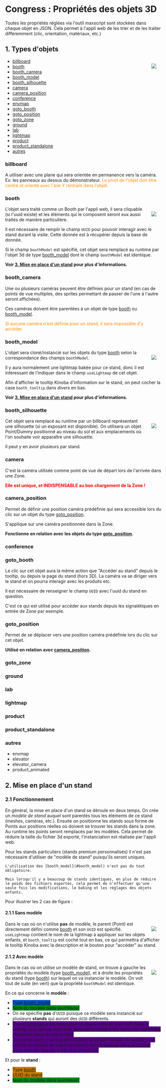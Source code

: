 <style>img {float:right;margin:1rem;}
h1, h2, h3, h4, h5, h6 { clear:both;}
</style>
# Congress : Propriétés des objets 3D
Toutes les propriétés réglées via l'outil maxscript sont stockées dans chaque objet en JSON. Cela permet à l'appli web de les trier et de les traiter différemment (clic, orientation, matériaux, etc.)

## 1. Types d'objets
![](images/props-types.png)

- [billboard](#billboard)
- [booth](#booth)
- [booth_camera](#booth_camera)
- [booth_model](#booth_model)
- [booth_silhouette](#booth_silhouette)
- [camera](#camera)
- [camera_position](#camera_position)
- [conference](#conference)
- [envmap](#envmap)
- [goto_booth](#goto_booth)
- [goto_position](#goto_position)
- [goto_zone](#goto_zone)
- [ground](#ground)
- [lab](#lab)
- [lightmap](#lightmap)
- [product](#product)
- [product_standalone](#product_standalone)
- [autres](#autres)

### billboard
A utiliser avec une plane qui sera orientée en permanence vers la caméra. Ex: les panneaux au dessus du démonstrateur.
<span style="color:darkorange;">Le pivot de l'objet doit être centré et orienté avec l'axe Y rentrant dans l'objet.</span>

### booth
![](images/props-booth.png)
L'objet sera traité comme un Booth par l'appli web, il sera cliquable (si l'uuid existe) et les éléments qui le composent seront eux aussi traités de manière particulière.

Il est nécessaire de remplir le champ `UUID` pour pouvoir interagir avec le stand durant la visite. Cette donnée est à récupérer depuis la base de donnée.

Si le champ `boothModel` est spécifié, cet objet sera remplacé au runtime par l'objet 3d de type [booth_model](#booth_model) dont le champ `boothModel` est identique.

**Voir [3. Mise en place d'un stand](#3-mise-en-place-dun-stand) pour plus d'informations.**

### booth_camera
Une ou plusieurs caméras peuvent être définies pour un stand (en cas de points de vue multiples, des sprites permettant de passer de l'une à l'autre seront affichées).

Ces caméras doivent être parentées à un objet de type [booth](#booth) ou [booth_model](#booth_model).

<span style="color:darkorange;">Si aucune caméra n'est définie pour un stand, il sera impossible d'y accéder.</span>

### booth_model
![](images/props-booth_model.png)
L'objet sera cloné/instancié sur les objets du type [booth](#booth) selon la correspondance des champs `boothModel`.

Il y aura normalement une lightmap bakée pour ce stand, donc il est intéressant de l'indiquer dans le champ `useLightmap` de cet objet.

Afin d'afficher le tooltip Kinoba d'information sur le stand, on peut cocher la case `booth_tooltip` dans *divers* en bas.

**Voir [3. Mise en place d'un stand](#3-mise-en-place-dun-stand) pour plus d'informations.**

<div class="space"></div>

### booth_silhouette
![](images/props-booth_silhouette.png)
Cet objet sera remplacé au runtime par un billboard représentant une silhouette (si un exposant est disponible). On utilisera un objet Point/Dummy positionné au niveau du sol et aux emplacements où l'on souhaite voir apparaître une silhouette.

Il peut y en avoir plusieurs par stand.

### camera
C'est la caméra utilisée comme point de vue de départ lors de l'arrivée dans une Zone.

<span style="color:red;">**Elle est unique, et INDISPENSABLE au bon chargement de la Zone !**</span>

### camera_position
Permet de définir une position caméra prédéfinie qui sera accessible lors du clic sur un objet du type [goto_position](#goto_position).

S'applique sur une caméra positionnée dans la Zone.

**Fonctionne en relation avec les objets du type [goto_position](#goto_position).**

### conference


### goto_booth
Le clic sur cet objet aura la même action que "Accéder au stand" depuis le tooltip, ou depuis la page du stand (hors 3D). La caméra va se diriger vers le stand et on pourra interagir avec les produits etc.

Il est nécessaire de renseigner le champ `UUID` avec l'uuid du stand en question.

C'est ce qui est utilisé pour accéder aux stands depuis les signalétiques en entrée de Zone par exemple.

### goto_position
Permet de se déplacer vers une position caméra prédéfinie lors du clic sur cet objet.

**Utilisé en relation avec [camera_position](#camera_position).**

### goto_zone
### ground
### lab
### lightmap
### product
### product_standalone
### autres
- envmap
- elevator
- elevator_camera
- product_animated









## 2. Mise en place d'un stand

### 2.1 Fonctionnement
En général, la mise en place d'un stand se déroule en deux temps. On crée un *modèle de stand* auquel sont parentés tous les éléments de ce stand (meshes, caméras, etc.). Ensuite on positionne les stands sous forme de Points aux positions réelles où doivent se trouver les stands dans la zone. Au runtime les points seront remplacés par les modèles. Cela permet de réduire la taille du fichier 3d exporté, l'instanciation est réalisée par l'appli web.

Pour les stands particuliers (stands premium personnalisés) il n'est pas nécessaire d'utiliser de "modèle de stand" puisqu'ils seront uniques.

```note
L'utilisation des [booth_model](#booth_model) n'est pas du tout obligatoire.

Mais lorsqu'il y a beaucoup de stands identiques, en plus de réduire le poids des fichiers exportés, cela permet de n'effectuer qu'une seule fois les modifications, le baking et les réglages des objets enfants.
```
Pour illustrer les 2 cas de figure :

#### 2.1.1 Sans modèle
![](images/props-booth-without-model.png)

Dans le cas où on n'utilise **pas** de modèle, le parent (Point) est directement défini comme [booth](#booth) et son `UUID` est spécifié. `useLightmap` contient le nom de la lightmap à appliquer sur les objets enfants, et `booth_tooltip` est coché tout en bas, ce qui permettra d'afficher le tooltip Kinoba avec la description et le bouton pour "accéder" au stand.

#### 2.1.2 Avec modèle
![](images/props-booth-with-model.png)

Dans le cas où on utilise un modèle de stand, on trouve à gauche les propriétés du modèle (type [booth_model](#booth_model)), et à droite les propriétés du stand (type [booth](#booth)) sur lequel on va instancier le modèle. On voit tout de suite (en vert) que la propriété `boothModel` est identique.

En ce qui concerne le **modèle** :
- <span class="color-box" style="background-color: #0055c8"/> Type [booth_model](#booth_model)
- <span class="color-box" style="background-color: #00881a"/> Nom du modèle dans `boothModel`
- On ne spécifie **pas** d'`UUID` puisque ce modèle sera instancié sur plusieurs **stands** qui auront des `UUID` différents.
- <span class="color-box" style="background-color: #570288"/> Si une [lightmap](#lightmap) a été baké pour ce stand indiquer son nom dans le champ `useLightmap` (une liste déroulante indique les noms des lightmaps présentes dans la scène max)
- <span class="color-box" style="background-color: #570288"/> On coche `booth_tooltip` afin d'ouvrir le tooltip Kinoba. On aurait pu le cocher au niveau du stand lui même, mais il faudrait alors le cocher pous tous les stands, c'est plus simple ici)

Et pour le **stand** :
- <span class="color-box" style="background-color: #c87a00"/> Type [booth](#booth)
- <span class="color-box" style="background-color: #c87a00"/> UUID du stand
- <span class="color-box" style="background-color: #00881a"/> Nom du modèle dans `boothModel`









